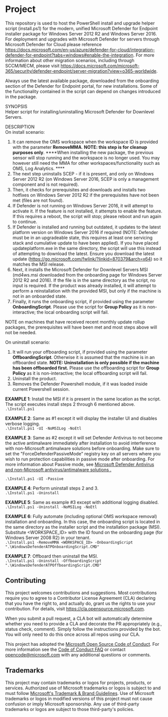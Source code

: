 # Project

This repository is used to host the PowerShell install and upgrade helper script (install.ps1) for the modern, unified Microsoft Defender for Endpoint installer package for Windows Server 2012 R2 and Windows Server 2016. For deployment and upgrades with Microsoft Defender for servers through Microsoft Defender for Cloud please reference https://docs.microsoft.com/en-us/azure/defender-for-cloud/integration-defender-for-endpoint?tabs=windows#enable-the-integration. For more information about other migration scenarios, including through SCCM/MECM, please visit https://docs.microsoft.com/microsoft-365/security/defender-endpoint/server-migration?view=o365-worldwide.

Always use the latest available package, downloaded from the onboarding section of the Defender for Endpoint portal, for new installations. Some of the functionality contained in the script can depend on changes introduced in the package.

SYNOPSIS  
Helper script for installing/uninstalling Microsoft Defender for Downlevel Servers.

DESCRIPTION  
On install scenario:
1. It can remove the OMS workspace when the workspace ID is provided with the parameter **RemoveMMA**. **NOTE: this step is for cleanup purposes only**. ****When installing the new package, the previous sensor will stop running and the workspace is no longer used. You may however still need the MMA for other workspaces/functionality such as OMS, Log Analytics.  ****
2. The next step uninstalls SCEP - if it is present, and only on Windows Server 2012 R2 (on Windows Server 2016, SCEP is only a management component and is not required).
3. Then, it checks for prerequisites and downloads and installs two hotfixes on Windows Server 2012 R2 if the prerequisites have not been met (files are not found).
4. If Defender is not running on Windows Server 2016, it will attempt to activate it. If the feature is not installed, it attempts to enable the feature. If this requires a reboot, the script will stop; please reboot and run again to continue.
5. If Defender is installed and running but outdated, it updates to the latest platform version on Windows Server 2016 if required (NOTE: Defender must be in an upgradeable state, this requires at least one servicing stack and cumulative update to have been applied). If you have placed updateplatform.exe in the same directory, the script will use this instead of attempting to download the latest. Ensure you download the latest update (https://go.microsoft.com/fwlink/?linkid=870379&arch=x64) so it matches the MSI release.
6. Next, it installs the Microsoft Defender for Downlevel Servers MSI (md4ws.msi downloaded from the onboarding page for Windows Server 2012 R2 and 2016). If the file is in the same directory as the script, no input is required. If the product was already installed, it will attempt to perform a reinstallation with the provided MSI, but only if the machine is not in an onboarded state.
7. Finally, it runs the onboarding script, if provided using the parameter **OnboardingScript**. Please use the script for **Group Policy** as it is non-interactive; the local onboarding script will fail.

NOTE on machines that have received recent monthly update rollup packages, the prerequisites will have been met and most steps above will not be needed.

On uninstall scenario:
1. It will run your offboarding script, if provided using the parameter **OffboardingScript**. Otherwise it is assumed that the machine is in an offboarded state. **NOTE: Uninstallation is only possible if the machine has been offboarded first.** Please use the offboarding script for **Group Policy** as it is non-interactive; the local offboarding script will fail.
2. Uninstall the product.
3. Removes the Defender Powershell module, if it was loaded inside current Powershell session.

  
**EXAMPLE 1**: Install the MSI if it is present in the same location as the script. The script executes install steps 2 through 6 mentioned above.  
```.\Install.ps1```  

**EXAMPLE 2**: Same as #1 except it will display the installer UI and disables verbose logging.  
```.\Install.ps1 -UI -NoMSILog -NoEtl```  

**EXAMPLE 3**: Same as #2 except it will set Defender Antivirus to not become the active antimalware immediately after installation to avoid interference with non-Microsoft antimalware solutions before onboarding. Make sure to set the "ForceDefenderPassiveMode" registry key on all servers where you wish to run protection capabilities in passive mode after onboarding. For more information about Passive mode, see [Microsoft Defender Antivirus and non-Microsoft antivirus/antimalware solutions
.](https://docs.microsoft.com/en-us/microsoft-365/security/defender-endpoint/microsoft-defender-antivirus-compatibility?view=o365-worldwide#microsoft-defender-antivirus-and-non-microsoft-antivirusantimalware-solutions)

```.\Install.ps1 -UI -Passive```  

**EXAMPLE 4**: Perform uninstall steps 2 and 3.  
```.\Install.ps1 -Uninstall```   

**EXAMPLE 5**: Same as example #3 except with additional logging disabled.  
```.\Install.ps1 -Uninstall -NoMSILog -NoEtl```  

**EXAMPLE 6**: Fully automate (including optional OMS workspace removal) installation and onboarding. In this case, the onboarding script is located in the same directory as the installer script and the installation package (MSI). Substitute <WORKSPACE_ID> with the ID found on the onboarding page (for Windows Server 2008 R2) in your tenant.  
```.\Install.ps1 -RemoveMMA <WORKSPACE_ID> -OnboardingScript ".\WindowsDefenderATPOnboardingScript.CMD"```  

**EXAMPLE 7**: Offboard then uninstall the MSI.  
```.\Install.ps1 -Uninstall -OffboardingScript ".\WindowsDefenderATPOffboardingScript.CMD"```

## Contributing

This project welcomes contributions and suggestions.  Most contributions require you to agree to a
Contributor License Agreement (CLA) declaring that you have the right to, and actually do, grant us
the rights to use your contribution. For details, visit https://cla.opensource.microsoft.com.

When you submit a pull request, a CLA bot will automatically determine whether you need to provide
a CLA and decorate the PR appropriately (e.g., status check, comment). Simply follow the instructions
provided by the bot. You will only need to do this once across all repos using our CLA.

This project has adopted the [Microsoft Open Source Code of Conduct](https://opensource.microsoft.com/codeofconduct/).
For more information see the [Code of Conduct FAQ](https://opensource.microsoft.com/codeofconduct/faq/) or
contact [opencode@microsoft.com](mailto:opencode@microsoft.com) with any additional questions or comments.

## Trademarks

This project may contain trademarks or logos for projects, products, or services. Authorized use of Microsoft 
trademarks or logos is subject to and must follow 
[Microsoft's Trademark & Brand Guidelines](https://www.microsoft.com/en-us/legal/intellectualproperty/trademarks/usage/general).
Use of Microsoft trademarks or logos in modified versions of this project must not cause confusion or imply Microsoft sponsorship.
Any use of third-party trademarks or logos are subject to those third-party's policies.
